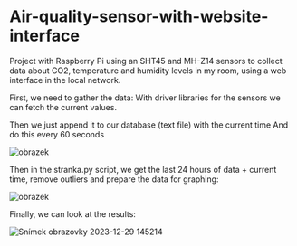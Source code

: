 # Air-quality-sensor-with-website-interface
Project with Raspberry Pi using an SHT45 and MH-Z14 sensors to collect data about CO2, temperature and humidity levels in my room, using a web interface in the local network.


First, we need to gather the data:
With driver libraries for the sensors we can fetch the current values.

Then we just append it to our database (text file) with the current time
And do this every 60 seconds 

![obrazek](https://github.com/user-attachments/assets/ec7a8fa6-95d2-4d61-b519-aae429195c38)


Then in the stranka.py script, we get the last 24 hours of data + current time, remove outliers and prepare the data for graphing:

![obrazek](https://github.com/user-attachments/assets/d11d9f41-3d08-4c30-93dd-04525f9ea918)




Finally, we can look at the results:


![Snímek obrazovky 2023-12-29 145214](https://github.com/aizej/Air-quality-sensor-with-website-interface/assets/61479273/8568bcdd-063d-422e-b770-95b7eeed9f30)


